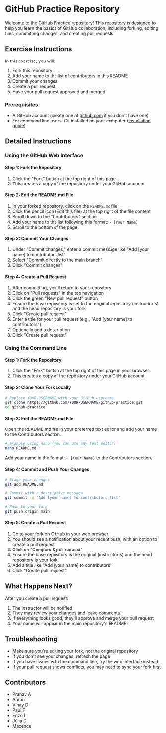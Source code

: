 # GitHub Practice Repository

Welcome to the GitHub Practice repository! This repository is designed to help you learn the basics of GitHub collaboration, including forking, editing files, committing changes, and creating pull requests.

## Exercise Instructions

In this exercise, you will:
1. Fork this repository
2. Add your name to the list of contributors in this README
3. Commit your changes
4. Create a pull request
5. Have your pull request approved and merged

### Prerequisites

- A GitHub account (create one at [github.com](https://github.com) if you don't have one)
- For command line users: Git installed on your computer ([installation guide](https://git-scm.com/book/en/v2/Getting-Started-Installing-Git))

## Detailed Instructions

### Using the GitHub Web Interface

#### Step 1: Fork the Repository
1. Click the "Fork" button at the top right of this page
2. This creates a copy of the repository under your GitHub account

#### Step 2: Edit the README.md File
1. In your forked repository, click on the `README.md` file
2. Click the pencil icon (Edit this file) at the top right of the file content
3. Scroll down to the "Contributors" section
4. Add your name to the list following this format: `- [Your Name]`
5. Scroll to the bottom of the page

#### Step 3: Commit Your Changes
1. Under "Commit changes," enter a commit message like "Add [your name] to contributors list"
2. Select "Commit directly to the main branch"
3. Click "Commit changes"

#### Step 4: Create a Pull Request
1. After committing, you'll return to your repository
2. Click on "Pull requests" in the top navigation
3. Click the green "New pull request" button
4. Ensure the base repository is set to the original repository (instructor's) and the head repository is your fork
5. Click "Create pull request"
6. Enter a title for your pull request (e.g., "Add [your name] to contributors")
7. Optionally add a description
8. Click "Create pull request"

### Using the Command Line

#### Step 1: Fork the Repository
1. Click the "Fork" button at the top right of this page in your browser
2. This creates a copy of the repository under your GitHub account

#### Step 2: Clone Your Fork Locally
```bash
# Replace YOUR-USERNAME with your GitHub username
git clone https://github.com/YOUR-USERNAME/github-practice.git
cd github-practice
```

#### Step 3: Edit the README.md File
Open the README.md file in your preferred text editor and add your name to the Contributors section.

```bash
# Example using nano (you can use any text editor)
nano README.md
```

Add your name in the format: `- [Your Name]` to the Contributors section.

#### Step 4: Commit and Push Your Changes
```bash
# Stage your changes
git add README.md

# Commit with a descriptive message
git commit -m "Add [your name] to contributors list"

# Push to your fork
git push origin main
```

#### Step 5: Create a Pull Request
1. Go to your fork on GitHub in your web browser
2. You should see a notification about your recent push, with an option to create a pull request
3. Click on "Compare & pull request"
4. Ensure the base repository is the original (instructor's) and the head repository is your fork
5. Add a title like "Add [your name] to contributors"
6. Click "Create pull request"

## What Happens Next?

After you create a pull request:
1. The instructor will be notified
2. They may review your changes and leave comments
3. If everything looks good, they'll approve and merge your pull request
4. Your name will appear in the main repository's README!

## Troubleshooting

- Make sure you're editing your fork, not the original repository
- If you don't see your changes, refresh the page
- If you have issues with the command line, try the web interface instead
- If your pull request shows conflicts, you may need to sync your fork first

## Contributors

- Pranav A
- Aaron
- Vinay D
- Paul F
- Enzo L
- Júlia D
- Maxence 


